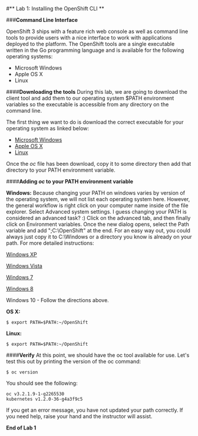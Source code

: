 #** Lab 1: Installing the OpenShift CLI **

###**Command Line Interface**

OpenShift 3 ships with a feature rich web console as well as command line tools to provide users with a nice interface to work with applications deployed to the platform.  The OpenShift tools are a single executable written in the Go programming language and is available for the following operating systems:

- Microsoft Windows
- Apple OS X
- Linux

####**Downloading the tools**
During this lab, we are going to download the client tool and add them to our operating system $PATH environment variables so the executable is accessible from any directory on the command line. 

The first thing we want to do is download the correct executable for your operating system as linked below:

- [Microsoft Windows](http://presto.haveopen.com/~bkozdemb/workshop/oc-clients/windows/oc.exe)
- [Apple OS X](http://presto.haveopen.com/~bkozdemb/workshop/oc-clients/macosx/oc)
- [Linux](http://presto.haveopen.com/~bkozdemb/workshop/oc-clients/linux/oc)


Once the *oc* file has been download, copy it to some directory then add that directory to your PATH environment variable. 

####**Adding *oc* to your PATH environment variable**

**Windows:**
Because changing your PATH on windows varies by version of the operating system, we will not list each operating system here.  However, the general workflow is right click on your computer name inside of the file explorer.  Select Advanced system settings. I guess changing your PATH is considered an advanced task? :) Click on the advanced tab, and then finally click on Environment variables.  Once the new dialog opens, select the Path variable and add ";C:\OpenShift" at the end.  For an easy way out, you could always just copy it to C:\Windows or a directory you know is already on your path. For more detailed instructions:



[Windows XP](https://support.microsoft.com/en-us/kb/310519)

[Windows Vista](http://banagale.com/changing-your-system-path-in-windows-vista.htm)

[Windows 7](http://geekswithblogs.net/renso/archive/2009/10/21/how-to-set-the-windows-path-in-windows-7.aspx "Windows 7")

[Windows 8](http://www.itechtics.com/customize-windows-environment-variables/)

Windows 10 - Follow the directions above.

**OS X:**

	$ export PATH=$PATH:~/OpenShift

**Linux:**
	
	$ export PATH=$PATH:~/OpenShift


####**Verify**
At this point, we should have the oc tool available for use.  Let's test this out by printing the version of the oc command:

	$ oc version

You should see the following:

    oc v3.2.1.9-1-g2265530
    kubernetes v1.2.0-36-g4a3f9c5

If you get an error message, you have not updated your path correctly.  If you need help, raise your hand and the instructor will assist.



**End of Lab 1**
